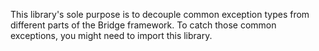 <p class="lead">
  This library's sole purpose is to decouple common exception types from different parts of the Bridge framework. To
  catch those common exceptions, you might need to import this library.
</p>



